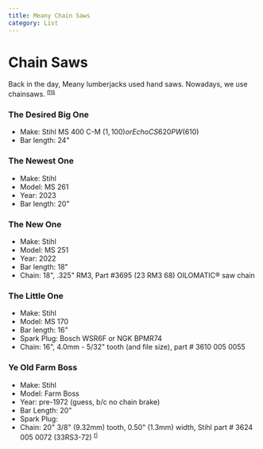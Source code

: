 ```yaml
---
title: Meany Chain Saws
category: List
---
```

# Chain Saws

Back in the day, Meany lumberjacks used hand saws. Nowadays, we use chainsaws. <sup>[ms][]</sup>

### The Desired Big One

- Make: Stihl MS 400 C-M ($1,100) or Echo CS 620 PW  ($610)
- Bar length: 24"


### The Newest One

- Make: Stihl
- Model: MS 261
- Year: 2023
- Bar length: 20"


### The New One

- Make: Stihl
- Model: MS 251
- Year: 2022
- Bar length: 18"
- Chain: 18", .325" RM3, Part #3695 (23 RM3 68) OILOMATIC® saw chain


### The Little One

- Make: Stihl
- Model: MS 170
- Bar length: 16"
- Spark Plug: Bosch WSR6F or NGK BPMR74
- Chain: 16", 4.0mm - 5/32" tooth (and file size), part # 3610 005 0055


### Ye Old Farm Boss

- Make: Stihl
- Model: Farm Boss
- Year: pre-1972 (guess, b/c no chain brake)
- Bar Length: 20"
- Spark Plug: 
- Chain: 20" 3/8" (9.32mm) tooth, 0.50" (1.3mm) width, Stihl part # 3624 005 0072 (33RS3-72) <sup>[ri][]</sup>

[ms]: /Person/Matt-Simerson
[ri]: /Person/Rick-Ingham

